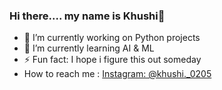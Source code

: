 ### Hi there.... my name is Khushi👋


- 🔭 I’m currently working on Python projects
- 🌱 I’m currently learning AI & ML
- ⚡ Fun fact: I hope i figure this out someday
- How to reach me : [Instagram: @khushi._0205](https://www.instagram.com/khushi._0205/)

